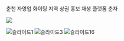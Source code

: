 춘천 자영업 화이팅
지역 상권 홍보 재생 플랫폼 춘자

<a href="https://chivalrous-saffron-326.notion.site/289f313a30b24ad181c22090276d81aa?pvs=4"><img src="https://img.shields.io/badge/READ ME-E6E6E6?style=for-the-badge&logo=notion&logoColor=black" /></a>

![슬라이드1](https://github.com/seoseuo/Chunja/assets/90320005/320a70c4-add1-4dd3-9dda-1efdc89d532a)
![슬라이드3](https://github.com/seoseuo/Chunja/assets/90320005/a497ef9b-e2d7-494a-a244-9dcc87f27e01)
![슬라이드16](https://github.com/seoseuo/Chunja/assets/90320005/251ee14b-75f8-4510-87f7-118ddfdbf3ee)

